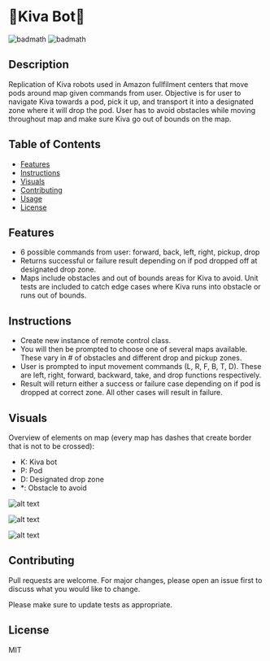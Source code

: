 # 🤖Kiva Bot🤖
![badmath](https://img.shields.io/badge/Java-ED8B00?style=for-the-badge&logo=java&logoColor=white)
![badmath](http://ForTheBadge.com/images/badges/built-with-love.svg)

## Description
Replication of Kiva robots used in Amazon fullfilment centers that move pods around map given commands from user. Objective is for user to navigate Kiva towards a pod, pick it up, and transport it into a designated zone where it will drop the pod. User has to avoid obstacles while moving throughout map and make sure Kiva go out of bounds on the map.

## Table of Contents

- [Features](#features)
- [Instructions](#Instructions)
- [Visuals](#Visuals)
- [Contributing](#Contributing)
- [Usage](#Usage)
- [License](#License)

## Features
- 6 possible commands from user: forward, back, left, right, pickup, drop
- Returns successful or failure result depending on if pod dropped off at   designated drop zone.
- Maps include obstacles and out of bounds areas for Kiva to avoid. Unit tests are included to catch edge cases where Kiva runs into obstacle or runs out of bounds.

## Instructions
- Create new instance of remote control class.
- You will then be prompted to choose one of several maps available. These vary in # of obstacles and different drop and pickup zones.
- User is prompted to input movement commands (L, R, F, B, T, D). These are left, right, forward, backward, take, and drop functions respectively.
- Result will return either a success or failure case depending on if pod is dropped at correct zone. All other cases will result in failure.

## Visuals
Overview of elements on map (every map has dashes that create border that is not to be crossed): 
- K: Kiva bot
- P: Pod
- D: Designated drop zone
- *: Obstacle to avoid

![alt text](https://i.imgur.com/SrdLQ6T.png)

![alt text](https://i.imgur.com/Bt10jeV.png)
    
![alt text](https://i.imgur.com/AoDN0v7.png)

## Contributing
Pull requests are welcome. For major changes, please open an issue first to discuss what you would like to change.

Please make sure to update tests as appropriate.

## License

MIT
